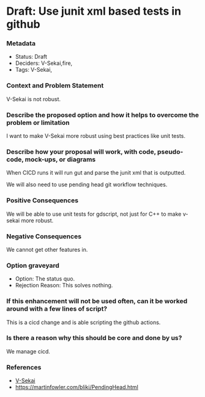 # Draft: Use junit xml based tests in github

### Metadata

- Status: Draft <!-- draft | proposed | rejected | accepted | deprecated | superseded by -->
- Deciders: V-Sekai,fire,
- Tags: V-Sekai,

### Context and Problem Statement

V-Sekai is not robust.

### Describe the proposed option and how it helps to overcome the problem or limitation

I want to make V-Sekai more robust using best practices like unit tests.

### Describe how your proposal will work, with code, pseudo-code, mock-ups, or diagrams

When CICD runs it will run gut and parse the junit xml that is outputted.

We will also need to use pending head git workflow techniques.

### Positive Consequences

We will be able to use unit tests for gdscript, not just for C++ to make v-sekai more robust.

### Negative Consequences

We cannot get other features in.

### Option graveyard

- Option: The status quo. <!-- List the proposed options no longer open for consideration. -->
- Rejection Reason: This solves nothing. <!-- List the reasons for the rejection: (the bad traits) -->

### If this enhancement will not be used often, can it be worked around with a few lines of script?

This is a cicd change and is able scripting the github actions.

### Is there a reason why this should be core and done by us?

We manage cicd.

### References

- [V-Sekai](https://v-sekai.org/)
- https://martinfowler.com/bliki/PendingHead.html
